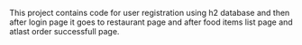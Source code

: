 This project contains code for user registration using h2 database and then after login page it goes to restaurant page and after food items list page and atlast order successfull page.
